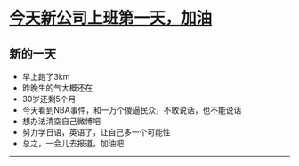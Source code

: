 # [今天新公司上班第一天，加油](https://github.com/yihong0618/gitblog/issues/60)

新的一天
---
- 早上跑了3km
- 昨晚生的气大概还在
- 30岁还剩5个月
- 今天看到NBA事件，和一万个傻逼民众，不敢说话，也不能说话
- 想办法清空自己微博吧
- 努力学日语，英语了，让自己多一个可能性
- 总之，一会儿去报道，加油吧
---
